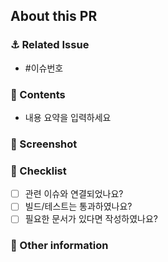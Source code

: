 <!--
  🙌 풀 리퀘스트 제목은 아래와 같이 해주세요!
      <emoji> <종류>: <#이슈 번호> <제목>
      ex: ✨ Feat: #167 예약 취소 구현
  ✔️ Optional, 담당자 (자신), 라벨 설정했는지 확인하세요
-->
## About this PR

### ⚓ Related Issue
- #이슈번호

### 🥥 Contents
- 내용 요약을 입력하세요

### 📸 Screenshot
<!-- UI 작업일 경우 뷰 스크린샷 첨부 -->
<!-- <img width="300" alt="스크린샷 설명" src="이미지URL"> -->

### 🚨 Checklist
- [ ] 관련 이슈와 연결되었나요?
- [ ] 빌드/테스트는 통과하였나요?
- [ ] 필요한 문서가 있다면 작성하였나요?

### 💬 Other information
<!-- 코드 리뷰어가 참고하면 좋을 정보 -->